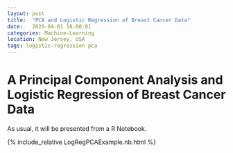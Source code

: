 ```yaml
---
layout: post
title:  "PCA and Logistic Regression of Breast Cancer Data"
date:   2020-04-01 18:00:01
categories: Machine-Learning
location: New Jersey, USA
tags: logistic-regression pca
---
```

# A Principal Component Analysis and Logistic Regression of Breast Cancer Data
As usual, it will be presented from a R Notebook.

{% include_relative LogRegPCAExample.nb.html %}
